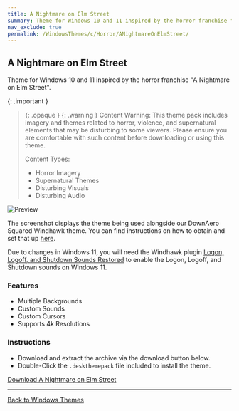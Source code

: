 ```yaml
---
title: A Nightmare on Elm Street
summary: Theme for Windows 10 and 11 inspired by the horror franchise "A Nightmare on Elm Street"
nav_exclude: true
permalink: /WindowsThemes/c/Horror/ANightmareOnElmStreet/
---
```


## A Nightmare on Elm Street
Theme for Windows 10 and 11 inspired by the horror franchise "A Nightmare on Elm Street".

{: .important }
> {: .opaque }
> {: .warning }
> Content Warning: This theme pack includes imagery and themes related to horror, violence, and supernatural elements that may be disturbing to some viewers. Please ensure you are comfortable with such content before downloading or using this theme.
> 
> Content Types:
> - Horror Imagery
> - Supernatural Themes
> - Disturbing Visuals
> - Disturbing Audio

![Preview](https://gitlab.com/the-back-room/deskthemepacks/sfw/a-nightmare-on-elm-street/-/raw/main/Extras/Preview.bmp)

The screenshot displays the theme being used alongside our DownAero Squared Windhawk theme. You can find instructions on how to obtain and set that up [here](/WindowsThemes/c/windhawk/DownAeroSquared).

Due to changes in Windows 11, you will need the Windhawk plugin [Logon, Logoff, and Shutdown Sounds Restored](https://windhawk.net/mods/logon-logoff-shutdown-sounds) to enable the Logon, Logoff, and Shutdown sounds on Windows 11.

### Features

- Multiple Backgrounds
- Custom Sounds
- Custom Cursors
- Supports 4k Resolutions

### Instructions

- Download and extract the archive via the download button below.
- Double-Click the `.deskthemepack` file included to install the theme.

<a href="https://gitlab.com/the-back-room/deskthemepacks/sfw/a-nightmare-on-elm-street/-/archive/main/a-nightmare-on-elm-street-main.zip" class="btn btn--primary btn--lg" target="_blank" rel="noopener noreferrer">Download A Nightmare on Elm Street</a>

---

<a href="/WindowsThemes" class="btn btn--secondary btn--sm">Back to Windows Themes</a>
